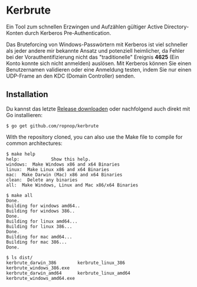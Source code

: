 # Kerbrute

Ein Tool zum schnellen Erzwingen und Aufzählen gültiger Active Directory-Konten durch Kerberos Pre-Authentication.

Das Bruteforcing von Windows-Passwörtern mit Kerberos ist viel schneller als jeder andere mir bekannte Ansatz und potenziell heimlicher, da Fehler bei der Vorauthentifizierung nicht das "traditionelle" Ereignis **4625** (Ein Konto konnte sich nicht anmelden) auslösen. Mit Kerberos können Sie einen Benutzernamen validieren oder eine Anmeldung testen, indem Sie nur einen UDP-Frame an den KDC (Domain Controller) senden. 

## Installation
Du kannst das letzte [Release downloaden](https://github.com/BBSynapse/Kerbrute/releases/tag/kerbrute) oder nachfolgend auch direkt mit Go installieren:

```
$ go get github.com/ropnop/kerbrute
```

With the repository cloned, you can also use the Make file to compile for common architectures:

```
$ make help
help:            Show this help.
windows:  Make Windows x86 and x64 Binaries
linux:  Make Linux x86 and x64 Binaries
mac:  Make Darwin (Mac) x86 and x64 Binaries
clean:  Delete any binaries
all:  Make Windows, Linux and Mac x86/x64 Binaries

$ make all
Done.
Building for windows amd64..
Building for windows 386..
Done.
Building for linux amd64...
Building for linux 386...
Done.
Building for mac amd64...
Building for mac 386...
Done.

$ ls dist/
kerbrute_darwin_386        kerbrute_linux_386         kerbrute_windows_386.exe
kerbrute_darwin_amd64      kerbrute_linux_amd64       kerbrute_windows_amd64.exe
```


